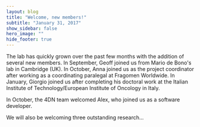 ```yaml
---
layout: blog
title: "Welcome, new members!"
subtitle: "January 31, 2017"
show_sidebar: false
hero_image: ""
hide_footer: true
---
```


The lab has quickly grown over the past few months with the addition of several new members. In September, Geoff joined us from Mario de Bono's lab in Cambridge (UK). In October, Anna joined us as the project coordinator after working as a coordinating paralegal at Fragomen Worldwide. In January, Giorgio joined us after completing his doctoral work at the Italian Institute of Technology/European Institute of Oncology in Italy.

In October, the 4DN team welcomed Alex, who joined us as a software developer.

We will also be welcoming three outstanding research...

